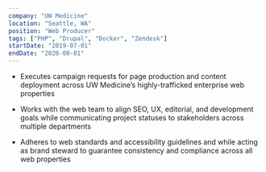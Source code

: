 ```yaml
---
company: "UW Medicine"
location: "Seattle, WA"
position: "Web Producer"
tags: ["PHP", "Drupal", "Docker", "Zendesk"]
startDate: "2019-07-01"
endDate: "2020-08-01"
---
```


- Executes campaign requests for page production and content deployment across UW Medicine’s highly-trafficked enterprise web properties</p>

* Works with the web team to  align SEO, UX, editorial, and development goals while communicating project statuses to stakeholders across multiple departments </p>

* Adheres to web standards and accessibility guidelines and while acting as brand steward to guarantee consistency and compliance across all web properties</p>

